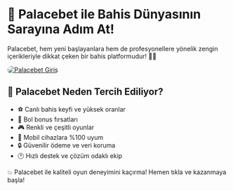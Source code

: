 <h1>👑 Palacebet ile Bahis Dünyasının Sarayına Adım At!</h1>
<p>Palacebet, hem yeni başlayanlara hem de profesyonellere yönelik zengin içerikleriyle dikkat çeken bir bahis platformudur! 💎🎰</p>
<a href="https://cutt.ly/palace2025-giris" title="Palacebet Giriş">
  <img src="https://i.ibb.co/5K7Ks6w/zzzz3.gif" alt="Palacebet Giriş" style="max-width:100%; height:auto; border-radius:10px;">
</a>
<h2>💫 Palacebet Neden Tercih Ediliyor?</h2>
<ul>
  <li>⚽ Canlı bahis keyfi ve yüksek oranlar</li>
  <li>🎁 Bol bonus fırsatları</li>
  <li>🎮 Renkli ve çeşitli oyunlar</li>
  <li>📱 Mobil cihazlara %100 uyum</li>
  <li>🔒 Güvenilir ödeme ve veri koruma</li>
  <li>🕐 Hızlı destek ve çözüm odaklı ekip</li>
</ul>
<p>💥 Palacebet ile kaliteli oyun deneyimini kaçırma! Hemen tıkla ve kazanmaya başla!</p>
<meta name="description" content="Palacebet 2025 giriş bağlantısı yayında! Bonuslar, canlı bahis ve yüksek kazanç için Palacebet’i hemen ziyaret et.">
